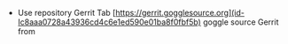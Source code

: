  * Use repository Gerrit Tab 
 [https://gerrit.gogglesource.org](id-Ic8aaa0728a43936cd4c6e1ed590e01ba8f0fbf5b)
    goggle source Gerrit from 
